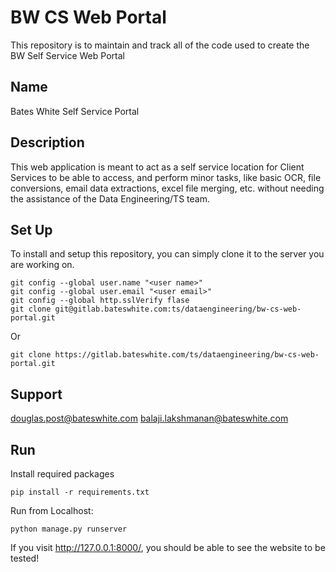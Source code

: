 # BW CS Web Portal

This repository is to maintain and track all of the code used to create the BW Self Service Web Portal

## Name
Bates White Self Service Portal

## Description
This web application is meant to act as a self service location for Client Services to be able to access, and perform minor tasks, like basic OCR, file conversions, email data extractions, excel file merging, etc. without needing the assistance of the Data Engineering/TS team.

## Set Up
To install and setup this repository, you can simply clone it to the server you are working on.

```
git config --global user.name "<user name>"
git config --global user.email "<user email>"
git config --global http.sslVerify flase
git clone git@gitlab.bateswhite.com:ts/dataengineering/bw-cs-web-portal.git
```
Or
```
git clone https://gitlab.bateswhite.com/ts/dataengineering/bw-cs-web-portal.git
```

## Support
douglas.post@bateswhite.com
balaji.lakshmanan@bateswhite.com

## Run 
Install required packages
```
pip install -r requirements.txt
```
Run from Localhost:
```
python manage.py runserver
```
If you visit http://127.0.0.1:8000/, you should be able to see the website to be tested! 





